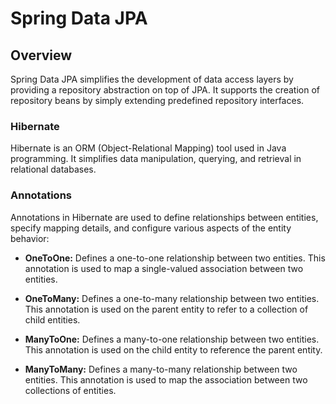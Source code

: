 # Spring Data JPA

## Overview

Spring Data JPA simplifies the development of data access layers by providing a repository abstraction on top of JPA. It supports the creation of repository beans by simply extending predefined repository interfaces.

### Hibernate

Hibernate is an ORM (Object-Relational Mapping) tool used in Java programming. It simplifies data manipulation, querying, and retrieval in relational databases.

### Annotations

Annotations in Hibernate are used to define relationships between entities, specify mapping details, and configure various aspects of the entity behavior:

- **OneToOne:** Defines a one-to-one relationship between two entities. This annotation is used to map a single-valued association between two entities.

- **OneToMany:** Defines a one-to-many relationship between two entities. This annotation is used on the parent entity to refer to a collection of child entities.

- **ManyToOne:** Defines a many-to-one relationship between two entities. This annotation is used on the child entity to reference the parent entity.

- **ManyToMany:** Defines a many-to-many relationship between two entities. This annotation is used to map the association between two collections of entities.

